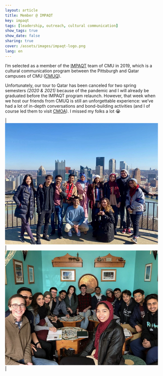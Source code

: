 ```yaml
---
layout: article
title: Member @ IMPAQT
key: impaqt
tags: [leadership, outreach, cultural communication]
show_tags: true
show_date: false
sharing: true
cover: /assets/images/impaqt-logo.png
lang: en
---
```


I’m selected as a member of the [IMPAQT] team of CMU in 2019, which is a cultural communication program between the Pittsburgh and Qatar campuses of CMU ([CMUQ]). 

<!--more-->

Unfortunately, our tour to Qatar has been canceled for two spring semesters *(2020 & 2021)* because of the pandemic and I will already be graduated before the IMPAQT program relaunch. However, that week when we host our friends from CMUQ is still an unforgettable experience: we’ve had a lot of in-depth conversations and bond-building activities (and I of course led them to visit [CMOA]). I missed my folks a lot :sob:

|![](/assets/images/impaqt-group1.jpg)|![](/assets/images/impaqt-group2.jpg)|


[CMUQ]: https://www.qatar.cmu.edu/
[IMPAQT]: https://www.cmu.edu/student-affairs/dean/impaqt/index.html
[CMOA]: /en_activity/3-cmoa.html